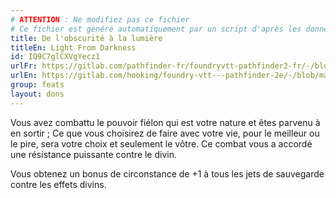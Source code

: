 ```yaml
---
# ATTENTION : Ne modifiez pas ce fichier
# Ce fichier est généré automatiquement par un script d'après les données du module Foundry VTT officiel et de sa traduction
title: De l'obscurité à la lumière
titleEn: Light From Darkness
id: IQ9C7glCXVgYecz1
urlFr: https://gitlab.com/pathfinder-fr/foundryvtt-pathfinder2-fr/-/blob/master/data/feats/IQ9C7glCXVgYecz1.htm
urlEn: https://gitlab.com/hooking/foundry-vtt---pathfinder-2e/-/blob/master/packs/data/feats.db/light-from-darkness.json
group: feats
layout: dons
---
```

Vous avez combattu le pouvoir fiélon qui est votre nature et êtes parvenu à en sortir ; Ce que vous choisirez de faire avec votre vie, pour le meilleur ou le pire, sera votre choix et seulement le vôtre. Ce combat vous a accordé une résistance puissante contre le divin.

Vous obtenez un bonus de circonstance de +1 à tous les jets de sauvegarde contre les effets divins.


